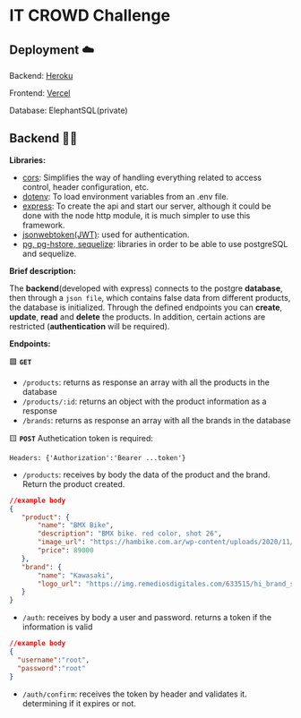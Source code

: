 # IT CROWD Challenge

## Deployment ☁️
Backend: [Heroku](https://itcrowd-ch.herokuapp.com/api/products)  

Frontend: [Vercel](https://it-crowd-challenge-marcopoggi.vercel.app/products)  

Database: ElephantSQL(private)

## Backend 🥷🏻
**Libraries:**
 - [cors](https://www.npmjs.com/package/cors): Simplifies the way of handling everything related to access control, header configuration, etc.
 - [dotenv](https://www.npmjs.com/package/dotenv): To load environment variables from an .env file.
 - [express](https://expressjs.com/): To create the api and start our server, although it could be done with the node http module, it is much simpler to use this framework.
 - [jsonwebtoken(JWT)](https://www.npmjs.com/package/jsonwebtoken): used for authentication.
 - [pg, pg-hstore, sequelize](https://sequelize.org/): libraries in order to be able to use postgreSQL and sequelize.

**Brief description:** 

The **backend**(developed with express) connects to the postgre **database**, then through a `json file`, which contains false data from different products, the database is initialized. Through the defined endpoints you can **create**, **update**, **read** and **delete** the products. In addition, certain actions are restricted (**authentication** will be required).

**Endpoints:** 

🟩 **`GET`**

 - `/products`: returns as response an array with all the products in the database
 - `/products/:id`: returns an object with the product information as a response
 - `/brands`: returns as response an array with all the brands in the database

🟨 **`POST`**
Authetication token is required:

    Headers: {'Authorization':'Bearer ...token'}

 - `/products`: receives by body the data of the product and the brand. Return the product created.
 ```json
 //example body
 {
	"product": {
		"name": "BMX Bike",
		"description": "BMX bike. red color, shot 26",
		"image_url": "https://hambike.com.ar/wp-content/uploads/2020/11/image-6.jpg",
		"price": 89000
	},
	"brand": {
		"name": "Kawasaki",
		"logo_url": "https://img.remediosdigitales.com/633515/hi_brand_symbol_kawasaki_vertical_black_rgb/450_1000.jpeg"
	}
}
```
 - `/auth`: receives by body a user and password. returns a token if the information is valid
  ```json
 //example body
{
	"username":"root",
	"password":"root"
}
```
 - `/auth/confirm`: receives the token by header and validates it. determining if it expires or not.
